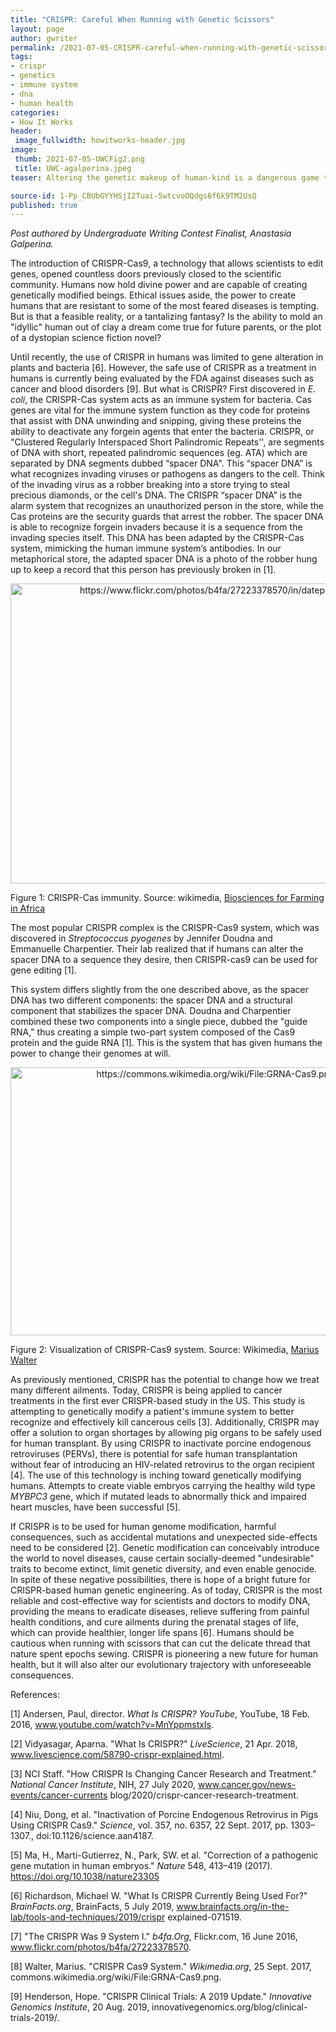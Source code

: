 ```yaml
---
title: "CRISPR: Careful When Running with Genetic Scissors"
layout: page
author: gwriter
permalink: /2021-07-05-CRISPR-careful-when-running-with-genetic-scissors-gwriter/
tags:
- crispr
- genetics
- immune system
- dna
- human health
categories:
- How It Works
header:
 image_fullwidth: howitworks-header.jpg
image:
 thumb: 2021-07-05-UWCFig2.png
 title: UWC-agalperina.jpeg
teaser: Altering the genetic makeup of human-kind is a dangerous game to play.

source-id: 1-Pp_CBUbGYYHSjI2Tuai-5wtcvoOQdgs6f6k9TM2UsQ
published: true
---
```


*Post authored by Undergraduate Writing Contest Finalist, Anastasia Galperina.*

The introduction of CRISPR-Cas9, a technology that allows scientists to edit genes, opened  countless doors previously closed to the scientific community. Humans now hold divine power and are capable of creating genetically modified beings. Ethical issues aside, the power to create humans that are resistant to some of the most feared diseases is tempting. But is that a feasible reality, or a tantalizing fantasy? Is the ability to mold an "idyllic" human out of clay a dream come true for future parents, or the plot of a dystopian science fiction novel? 

Until recently, the use of CRISPR in humans was limited to gene alteration in plants and bacteria [6]. However, the safe use of CRISPR as a treatment in humans is currently being evaluated by the FDA against diseases such as cancer and blood disorders [9]. But what is CRISPR? First discovered in *E. coli*,  the CRISPR-Cas system acts as an immune system for bacteria. Cas genes are vital for the immune system function as they code for proteins that assist with DNA unwinding and snipping, giving these proteins the ability to deactivate any forgein agents that enter the bacteria. CRISPR, or "Clustered Regularly Interspaced Short Palindromic Repeats'', are segments of DNA with short, repeated palindromic sequences (eg. ATA) which are separated by DNA segments dubbed “spacer DNA". This “spacer DNA” is what recognizes invading viruses or pathogens as dangers to the cell. Think of the invading virus as a robber breaking into a store trying to steal precious diamonds, or the cell's DNA. The CRISPR “spacer DNA” is the alarm system that recognizes an unauthorized person in the store, while the Cas proteins are the security guards that arrest the robber. The spacer DNA is able to recognize forgein invaders because it is a sequence from the invading species itself. This DNA has been adapted by the CRISPR-Cas system, mimicking the human immune system’s antibodies. In our metaphorical store, the adapted spacer DNA is a photo of the robber hung up to keep a record that this person has previously broken in [1].

<center><a data-flickr-embed="true" href="https://www.flickr.com/photos/139839751@N06/51269148287/in/dateposted-public/" title="https://www.flickr.com/photos/b4fa/27223378570/in/dateposted/"><img src="https://live.staticflickr.com/65535/51269148287_d38cdcb204_z.jpg" width="640" height="480" alt="https://www.flickr.com/photos/b4fa/27223378570/in/dateposted/"></a><script async src="//embedr.flickr.com/assets/client-code.js" charset="utf-8"></script></center>

Figure 1: CRISPR-Cas immunity. Source: wikimedia, [Biosciences for Farming in Africa](https://www.flickr.com/photos/b4fa/27223378570/in/dateposted/)

The most popular CRISPR complex is the CRISPR-Cas9 system, which was discovered in *Streptococcus pyogenes* by Jennifer Doudna and Emmanuelle Charpentier. Their lab realized that if humans can alter the spacer DNA to a sequence they desire, then CRISPR-cas9 can be used for gene editing [1]. 

This system differs slightly from the one described above, as the spacer DNA has two different components: the spacer DNA and a structural component that stabilizes the spacer DNA. Doudna and Charpentier combined these two components into a single piece, dubbed the "guide RNA," thus creating a simple two-part system composed of the Cas9 protein and the guide RNA [1]. This is the system that has given humans the power to change their genomes at will. 

<center><a data-flickr-embed="true" href="https://www.flickr.com/photos/139839751@N06/51270623129/in/dateposted-public/" title="https://commons.wikimedia.org/wiki/File:GRNA-Cas9.png"><img src="https://live.staticflickr.com/65535/51270623129_78242ffb39_z.jpg" width="640" height="429" alt="https://commons.wikimedia.org/wiki/File:GRNA-Cas9.png"></a><script async src="//embedr.flickr.com/assets/client-code.js" charset="utf-8"></script></center>

Figure 2: Visualization of CRISPR-Cas9 system. Source: Wikimedia, [Marius Walter](commons.wikimedia.org/wiki/File:GRNA-Cas9.png)

As previously mentioned, CRISPR has the potential to change how we treat many different ailments. Today, CRISPR is being applied to cancer treatments in the first ever CRISPR-based study in the US. This study is attempting to genetically modify a patient's immune system to better recognize and effectively kill cancerous cells [3]. Additionally, CRISPR may offer a solution to organ shortages by allowing pig organs to be safely used for human transplant. By using CRISPR to inactivate porcine endogenous retroviruses (PERVs), there is potential for safe human transplantation without fear of introducing an HIV-related retrovirus to the organ recipient [4]. The use of this technology is inching toward genetically modifying humans. Attempts to create viable embryos carrying the healthy wild type *MYBPC3* gene, which if mutated leads to abnormally thick and impaired heart muscles, have been successful [5].

If CRISPR is to be used for human genome modification, harmful consequences, such as accidental mutations and unexpected side-effects need to be considered [2]. Genetic modification can conceivably introduce the world to novel diseases, cause certain socially-deemed "undesirable" traits to become extinct, limit genetic diversity, and even enable genocide. In spite of these negative possibilities, there is hope of a bright future for CRISPR-based human genetic engineering. As of today, CRISPR is the most reliable and cost-effective way for scientists and doctors to modify DNA, providing the means to eradicate diseases, relieve suffering from painful health conditions, and cure ailments during the prenatal stages of life, which can provide healthier, longer life spans [6]. Humans should be cautious when running with scissors that can cut the delicate thread that nature spent epochs sewing. CRISPR is pioneering a new future for human health, but it will also alter our evolutionary trajectory with unforeseeable consequences.  

References: 

[1] Andersen, Paul, director. *What Is CRISPR? YouTube*, YouTube, 18 Feb. 2016,  www.youtube.com/watch?v=MnYppmstxIs. 

[2] Vidyasagar, Aparna. "What Is CRISPR?" *LiveScience*, 21 Apr. 2018, www.livescience.com/58790-crispr-explained.html. 

[3] NCI Staff. "How CRISPR Is Changing Cancer Research and Treatment." *National Cancer  Institute*, NIH, 27 July 2020, www.cancer.gov/news-events/cancer-currents blog/2020/crispr-cancer-research-treatment. 

[4] Niu, Dong, et al. "Inactivation of Porcine Endogenous Retrovirus in Pigs Using CRISPR Cas9." *Science*, vol. 357, no. 6357, 22 Sept. 2017, pp. 1303–1307., doi:10.1126/science.aan4187. 

[5] Ma, H., Marti-Gutierrez, N., Park, SW. et al. "Correction of a pathogenic gene mutation in human embryos." *Nature* 548, 413–419 (2017). https://doi.org/10.1038/nature23305 

[6] Richardson, Michael W. "What Is CRISPR Currently Being Used For?" *BrainFacts.org*, BrainFacts, 5 July 2019, www.brainfacts.org/in-the-lab/tools-and-techniques/2019/crispr explained-071519.

[7] "The CRISPR Was 9 System I." *b4fa.Org*, Flickr.com, 16 June 2016, www.flickr.com/photos/b4fa/27223378570. 

[8] Walter, Marius. "CRISPR Cas9 System." *Wikimedia.org*, 25 Sept. 2017, commons.wikimedia.org/wiki/File:GRNA-Cas9.png. 

[9] Henderson, Hope. "CRISPR Clinical Trials: A 2019 Update." *Innovative Genomics Institute*, 20 Aug. 2019, innovativegenomics.org/blog/clinical-trials-2019/. 

